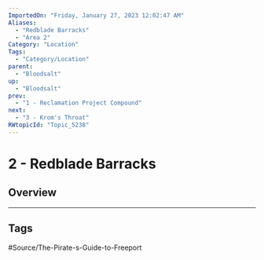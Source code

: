 ```yaml
---
ImportedOn: "Friday, January 27, 2023 12:02:47 AM"
Aliases:
  - "Redblade Barracks"
  - "Area 2"
Category: "Location"
Tags:
  - "Category/Location"
parent:
  - "Bloodsalt"
up:
  - "Bloodsalt"
prev:
  - "1 - Reclamation Project Compound"
next:
  - "3 - Krom's Throat"
RWtopicId: "Topic_5238"
---
```

# 2 - Redblade Barracks
## Overview

---
## Tags
#Source/The-Pirate-s-Guide-to-Freeport


